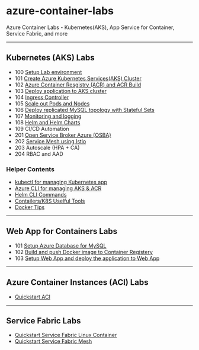 # azure-container-labs
Azure Container Labs - Kubernetes(AKS), App Service for Container, Service Fabric, and more 

---
## Kubernetes (AKS) Labs
- 100 [Setup Lab environment](labs/aks-100-setup-env.md)
- 101  [Create Azure Kubernetes Services(AKS) Cluster](labs/aks-101-create-aks-cluster.md)
- 102 [Azure Container Resgistry (ACR) and ACR Build](labs/aks-102-acr.md)
- 103 [Deploy application to AKS cluster](labs/aks-103-deploy-app.md)
- 104 [Ingress Controller](labs/aks-104-ingress-top.md)
- 105 [Scale out Pods and Nodes](labs/aks-105-scaleout.md)
- 106 [Deploy replicated MySQL topology with Stateful Sets](labs/aks-106-statefulsets.md)
- 107 [Monitoring and logging](labs/aks-107-monitoring-top.md)
- 108 [Helm and Helm Charts](labs/aks-108-helm.md)
- 109 CI/CD Automation
- 201 [Open Service Broker Azure (OSBA)](labs/aks-201-osba.md)
- 202 [Service Mesh using Istio](labs/aks-202-istio-top.md)
- 203 Autoscale (HPA + CA)
- 204 RBAC and AAD

### Helper Contents
- [kubectl for managing Kubernetes app](labs/helper-k8s-kubectl.md)
- [Azure CLI for managing AKS & ACR](labs/helper-aks-azcli.md)
- [Helm CLI Commands](labs/helper-helm.md)
- [Contailers/K8S Uselful Tools](labs/helper-k8s-useful-tools.md)
- [Docker Tips](labs/helper-docker-tips.md)

---
## Web App for Containers Labs
- 101 [Setup Azure Database for MySQL](labs/webapp-101-azdb4mysql.md)
- 102 [Build and push Docker image to Container Registery](labs/webapp-102-acr.md)
- 103 [Setup Web App and deploy the application to Web App](labs/webapp-103-deploy-app.md)

---
## Azure Container Instances (ACI) Labs
- [Quickstart ACI](labs/aci-quickstart.md)

---
## Service Fabric Labs
- [Quickstart Service Fabric Linux Container](https://gist.github.com/yokawasa/329a24ae30c855a475f4e58c9f654140)
- [Quickstart Service Fabric Mesh](https://gist.github.com/yokawasa/7aae70ef5ac8e7f23fd75cb73d9f161b)
